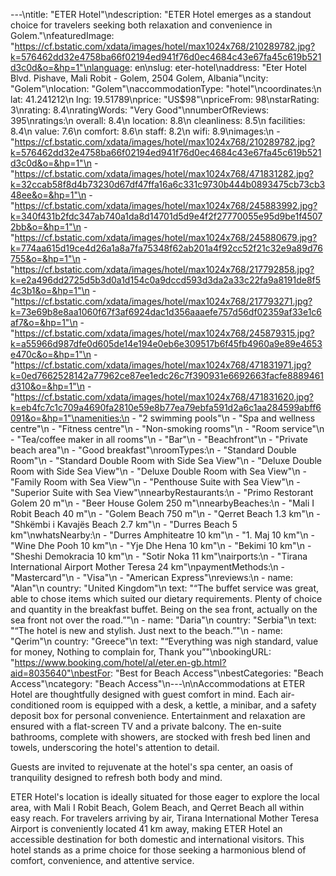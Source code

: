 ---\ntitle: "ETER Hotel"\ndescription: "ETER Hotel emerges as a standout choice for travelers seeking both relaxation and convenience in Golem."\nfeaturedImage: "https://cf.bstatic.com/xdata/images/hotel/max1024x768/210289782.jpg?k=576462dd32e4758ba66f02194ed941f76d0ec4684c43e67fa45c619b521d3c0d&o=&hp=1"\nlanguage: en\nslug: eter-hotel\naddress: "Eter Hotel Blvd. Pishave, Mali Robit - Golem, 2504 Golem, Albania"\ncity: "Golem"\nlocation: "Golem"\naccommodationType: "hotel"\ncoordinates:\n  lat: 41.241212\n  lng: 19.51789\nprice: "US$98"\npriceFrom: 98\nstarRating: 3\nrating: 8.4\nratingWords: "Very Good"\nnumberOfReviews: 395\nratings:\n  overall: 8.4\n  location: 8.8\n  cleanliness: 8.5\n  facilities: 8.4\n  value: 7.6\n  comfort: 8.6\n  staff: 8.2\n  wifi: 8.9\nimages:\n  - "https://cf.bstatic.com/xdata/images/hotel/max1024x768/210289782.jpg?k=576462dd32e4758ba66f02194ed941f76d0ec4684c43e67fa45c619b521d3c0d&o=&hp=1"\n  - "https://cf.bstatic.com/xdata/images/hotel/max1024x768/471831282.jpg?k=32ccab58f8d4b73230d67df47ffa16a6c331c9730b444b0893475cb73cb348ee&o=&hp=1"\n  - "https://cf.bstatic.com/xdata/images/hotel/max1024x768/245883992.jpg?k=340f431b2fdc347ab740a1da8d14701d5d9e4f2f27770055e95d9be1f45072bb&o=&hp=1"\n  - "https://cf.bstatic.com/xdata/images/hotel/max1024x768/245880679.jpg?k=774aa615d19ce4d26a1a8a7fa75348f62ab201a4f92cc52f21c32e9a89d76755&o=&hp=1"\n  - "https://cf.bstatic.com/xdata/images/hotel/max1024x768/217792858.jpg?k=e2a496dd2725d5b3d0a1d154c0a9dccd593d3da2a33c22fa9a8191de8f54c3b1&o=&hp=1"\n  - "https://cf.bstatic.com/xdata/images/hotel/max1024x768/217793271.jpg?k=73e69b8e8aa1060f67f3af6924dac1d356aaaefe757d56df02359af33e1c6af7&o=&hp=1"\n  - "https://cf.bstatic.com/xdata/images/hotel/max1024x768/245879315.jpg?k=a55966d987dfe0d605de14e194e0eb6e309517b6f45fb4960a9e89e4653e470c&o=&hp=1"\n  - "https://cf.bstatic.com/xdata/images/hotel/max1024x768/471831971.jpg?k=0ed7662528142a77962ce87ee1edc26c7f390931e6692663facfe8889461d310&o=&hp=1"\n  - "https://cf.bstatic.com/xdata/images/hotel/max1024x768/471831620.jpg?k=eb4fc7c1c709a4690fa2810e59e8b77ea79ebfa591d2a6c1aa284599abff6091&o=&hp=1"\namenities:\n  - "2 swimming pools"\n  - "Spa and wellness centre"\n  - "Fitness centre"\n  - "Non-smoking rooms"\n  - "Room service"\n  - "Tea/coffee maker in all rooms"\n  - "Bar"\n  - "Beachfront"\n  - "Private beach area"\n  - "Good breakfast"\nroomTypes:\n  - "Standard Double Room"\n  - "Standard Double Room with Side Sea View"\n  - "Deluxe Double Room with Side Sea View"\n  - "Deluxe Double Room with Sea View"\n  - "Family Room with Sea View"\n  - "Penthouse Suite with Sea View"\n  - "Superior Suite with Sea View"\nnearbyRestaurants:\n  - "Primo Restorant Golem 20 m"\n  - "Beer House Golem 250 m"\nnearbyBeaches:\n  - "Mali I Robit Beach 40 m"\n  - "Golem Beach 750 m"\n  - "Qerret Beach 1.3 km"\n  - "Shkëmbi i Kavajës Beach 2.7 km"\n  - "Durres Beach 5 km"\nwhatsNearby:\n  - "Durres Amphiteatre 10 km"\n  - "1. Maj 10 km"\n  - "Wine Dhe Pooh 10 km"\n  - "Yje Dhe Hena 10 km"\n  - "Bekimi 10 km"\n  - "Sheshi Demokracia 10 km"\n  - "Sotir Noka 11 km"\nairports:\n  - "Tirana International Airport Mother Teresa 24 km"\npaymentMethods:\n  - "Mastercard"\n  - "Visa"\n  - "American Express"\nreviews:\n  - name: "Alan"\n    country: "United Kingdom"\n    text: "“The buffet service was great, able to chose items which suited our dietary requirements. Plenty of choice and quantity in the breakfast buffet.
Being on the sea front, actually on the sea front not over the road.”"\n  - name: "Daria"\n    country: "Serbia"\n    text: "“The hotel is new and stylish. Just next to the beach.”"\n  - name: "Qerim"\n    country: "Greece"\n    text: "“Everything was nigh standard, value for money,
Nothing to complain for,
Thank you”"\nbookingURL: "https://www.booking.com/hotel/al/eter.en-gb.html?aid=8035640"\nbestFor: "Best for Beach Access"\nbestCategories: "Beach Access"\ncategory: "Beach Access"\n---\n\nAccommodations at ETER Hotel are thoughtfully designed with guest comfort in mind. Each air-conditioned room is equipped with a desk, a kettle, a minibar, and a safety deposit box for personal convenience. Entertainment and relaxation are ensured with a flat-screen TV and a private balcony. The en-suite bathrooms, complete with showers, are stocked with fresh bed linen and towels, underscoring the hotel's attention to detail.

Guests are invited to rejuvenate at the hotel's spa center, an oasis of tranquility designed to refresh both body and mind. 

ETER Hotel's location is ideally situated for those eager to explore the local area, with Mali I Robit Beach, Golem Beach, and Qerret Beach all within easy reach. For travelers arriving by air, Tirana International Mother Teresa Airport is conveniently located 41 km away, making ETER Hotel an accessible destination for both domestic and international visitors. This hotel stands as a prime choice for those seeking a harmonious blend of comfort, convenience, and attentive service.